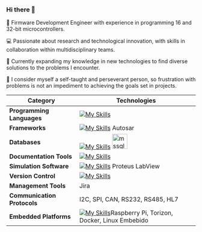 ### Hi there 👋

🤖 Firmware Development Engineer with experience in programming 16 and 32-bit microcontrollers.

💻 Passionate about research and technological innovation, with skills in collaboration within multidisciplinary teams.

🔬 Currently expanding my knowledge in new technologies to find diverse solutions to the problems I encounter.

💪 I consider myself a self-taught and perseverant person, so frustration with problems is not an impediment to achieving the goals set in projects.


| **Category** | **Technologies** |
|----------------------------|---------------------------------------------------------------------------------|
| **Programming Languages** | [![My Skills](https://skillicons.dev/icons?i=c,py,cpp,cs,java,r,js,ts&perline=16)](https://skillicons.dev) |
| **Frameworks** | [![My Skills](https://skillicons.dev/icons?i=qt,dotnet,vue,express&perline=6)](https://skillicons.dev) Autosar |
| **Databases** | [![My Skills](https://skillicons.dev/icons?i=mongo,mysql&perline=2)](https://skillicons.dev) <a href="https://www.microsoft.com/en-us/sql-server" target="_blank" rel="noreferrer"> <img src="https://www.svgrepo.com/show/303229/microsoft-sql-server-logo.svg" alt="mssql" width="40" height="40"/> </a>|
| **Documentation Tools** | [![My Skills](https://skillicons.dev/icons?i=latex&perline=2)](https://skillicons.dev) |
| **Simulation Software** | [![My Skills](https://skillicons.dev/icons?i=matlab&perline=2)](https://skillicons.dev) Proteus LabView|
| **Version Control** | [![My Skills](https://skillicons.dev/icons?i=git,github,gitlab&perline=6)](https://skillicons.dev) |
| **Management Tools** | Jira |
| **Communication Protocols** | I2C, SPI, CAN, RS232, RS485, HL7 |
| **Embedded Platforms** | [![My Skills](https://skillicons.dev/icons?i=git,github,gitlab&perline=6)](https://skillicons.dev)Raspberry Pi, Torizon, Docker, Linux Embebido
